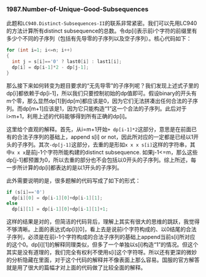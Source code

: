 ### 1987.Number-of-Unique-Good-Subsequences

此题和```LC940.Distinct-Subsequences-II```的联系非常紧密。我们可以先用LC940的方法计算所有distinct subsequence的总数。令dp[i]表示前i个字符的前缀里有多少个不同的子序列（包括有先导零的子序列以及空子序列）。核心代码如下：
```cpp
for (int i=1; i<=n; i++)
{
  int j = s[i]=='0' ? last0[i] : last1[i];
  dp[i] = dp[i-1]*2 - dp[j-1];
}
```
那么接下来如何转变为题目要求的“无先导零”的子序列呢？我们发现上述式子里的dp[i]都依赖于dp[i-1]，所以我们只要控制初始的dp值即可。假设binary的开头有m个零，那么显然dp[1]到dp[m]都应该是0，因为它们无法拼凑出任何合法的子序列。而dp[m+1]应该是1，因为它只能构造“1”这一个合法的子序列。此后对于i>m+1，利用上述的代码能够得到所有正确的dp[i]。

这里给个直观的解释。首先，从i=m+1开始```+ dp[i-1]*2```这部分，意思是在前面已有的合法子序列的基础上，append s[i] or not，因此所对应的一定都是已经以1开头的子序列。其次```-dp[j-1]```这部分，去重的是形如```x x x s[i]```这样的字符串，其中```x x x```是前j-1个字符所能构建的distinct subsequence. 如果j-1<=m，那么这些dp[j-1]都预置为0，所以去重的部分也不会包括以0开头的子序列。综上所述，每一步所计算的dp[i]都表达的是以1开头的子序列。

此外需要说明的是，很多题解的代码写成了如下的形式：
```cpp
if (s[i]=='0')
  dp[i][0] = dp[i-1][0]+dp[i-1][1];
else
  dp[i][1] = dp[i-1][0]+dp[i-1][1]+1;
```
这样的结果是对的，但简洁的代码背后，理解上其实有很大的思维的跳跃，我觉得不够清晰。上面的表达式dp[i][0]，看上去是说前i个字符构成的、以0结尾的合法子序列，必须是在前i-1个字符构成的合法子序列的基础上append当前s[i]所对应的这个0。dp[i][1]的解释同理类似，但多了一个单独以s[i]构造“1”的情况。但这个其实是没有道理的，我们完全有权利不使用s[i]这个字符呀。所以还有更深的微妙的分析隐藏在里面，对于这个代码的解释并不像表面上那么容易。国服的官方解答就是用了很大的篇幅才对上面的代码做了比较全面的解释。
